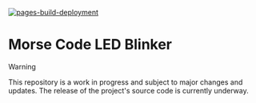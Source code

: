 [![pages-build-deployment](https://github.com/leandroebner/Morse-Code-LED-Blinker/actions/workflows/pages/pages-build-deployment/badge.svg)](https://github.com/leandroebner/Morse-Code-LED-Blinker/actions/workflows/pages/pages-build-deployment)

# Morse Code LED Blinker
> [!WARNING]
> This repository is a work in progress and subject to major changes and updates. The release of the project's source code is currently underway.
